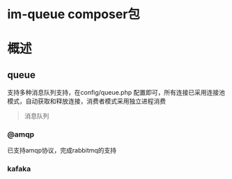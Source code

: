 im-queue composer包 
==============
概述
=======
## queue
支持多种消息队列支持，在config/queue.php 配置即可，所有连接已采用连接池模式，自动获取和释放连接，消费者模式采用独立进程消费
>消息队列 
### @amqp
已支持amqp协议，完成rabbitmq的支持
### kafaka
```php

```

